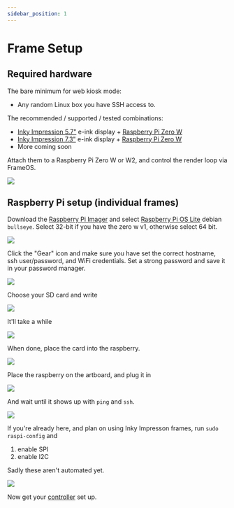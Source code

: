 ```yaml
---
sidebar_position: 1
---
```


# Frame Setup

## Required hardware 

The bare minimum for web kiosk mode: 

- Any random Linux box you have SSH access to.

The recommended / supported / tested combinations:

- [Inky Impression 5.7"](https://shop.pimoroni.com/products/inky-impression-5-7?variant=32298701324371) e-ink display + [Raspberry Pi Zero W](https://amzn.to/3suqQHD) 
- [Inky Impression 7.3"](https://shop.pimoroni.com/products/inky-impression-7-3?variant=40512683376723) e-ink display + [Raspberry Pi Zero W](https://amzn.to/3suqQHD) 
- More coming soon

Attach them to a Raspberry Pi Zero W or W2, and control the render loop via FrameOS.

![](./_img/0-frames.jpeg)

## Raspberry Pi setup (individual frames)

Download the [Raspberry Pi Imager](https://www.raspberrypi.com/software/) and select [Raspberry Pi OS Lite](https://www.raspberrypi.org/downloads/raspberry-pi-os/) debian `bullseye`. Select 32-bit if you have the zero w v1, otherwise select 64 bit.

![](./_img/1-os-raspberry-lite.gif)

Click the "Gear" icon and make sure you have set the correct hostname, ssh user/password, and WiFi credentials. Set a strong password and save it in your password manager.

![](./_img/2-config-settings.gif)

Choose your SD card and write

![](./_img/3-storage-write.gif)

It'll take a while

![](./_img/4-wait-wait-wait.gif)

When done, place the card into the raspberry.

![](./_img/13-sdcard.gif)

Place the raspberry on the artboard, and plug it in

![](./_img/14-wire.gif)

And wait until it shows up with `ping` and `ssh`.

![](./_img/6-success.gif)

If you're already here, and plan on using Inky Impresson frames, run `sudo raspi-config` and

1. enable SPI
2. enable I2C

Sadly these aren't automated yet.

![](./_img/10-raspi-config.gif)

Now get your [controller](./controller) set up.